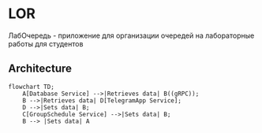 # LOR
ЛабОчередь - приложение для организации очередей на лабораторные работы для студентов

## Architecture

```mermaid
flowchart TD;
    A[Database Service] -->|Retrieves data| B((gRPC));
    B -->|Retrieves data| D[TelegramApp Service];
    D -->|Sets data| B;
    C[GroupSchedule Service] -->|Sets data| B;
    B --> |Sets data| A
```





